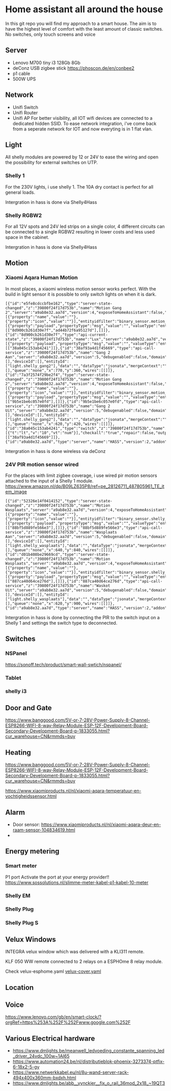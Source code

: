 # Home assistant all around the house

In this git repo you will find my approach to a smart house. The aim is to have the highest level of comfort with the least amount of classic switches. 
No switches, only touch screens and voice

## Server

- Lenovo M700 tiny i3 128Gb 8Gb
- deConz USB zigbee stick https://phoscon.de/en/conbee2
- p1 cable
- 500W UPS



## Network
- Unifi Switch
- Unifi Router
- Unifi AP
For better visibility, all IOT wifi devices are connected to a dedicated hidden SSID.
To ease network integration, i've come back from a seperate network for IOT and now everyting is in 1 flat vlan.

## Light
All shelly modules are powered by 12 or 24V to ease the wiring and open the possibility for external switches on UTP.


### Shelly 1
For the 230V lights, i use shelly 1. 
The 10A dry contact is perfect for all general loads.

Intergration in hass is done via Shelly4Hass


### Shelly RGBW2
For all 12V spots and 24V led strips
on a single color, 4 different circuits can be connected to a single RGBW2 resulting in lower costs and less used space in the cabinet.

Intergration in hass is done via Shelly4Hass

## Motion
### Xiaomi Aqara Human Motion 
In most places, a xiaomi wireless motion sensor works perfect. With the build in light sensor it is possible to only switch lights on when it is dark.

```
[{"id":"e5fe8cdccbfbe162","type":"server-state-changed","z":"39800f24f17d753b","name":"Motion Gang 2","server":"a9ab8e32.aa7d","version":4,"exposeToHomeAssistant":false,"haConfig":[{"property":"name","value":""},{"property":"icon","value":""}],"entityidfilter":"binary_sensor.motion_sensor_2_gang_2","entityidfiltertype":"exact","outputinitially":false,"state_type":"str","haltifstate":"on","halt_if_type":"str","halt_if_compare":"is","outputs":2,"output_only_on_state_change":true,"for":0,"forType":"num","forUnits":"minutes","ignorePrevStateNull":false,"ignorePrevStateUnknown":false,"ignorePrevStateUnavailable":false,"ignoreCurrentStateUnknown":false,"ignoreCurrentStateUnavailable":false,"outputProperties":[{"property":"payload","propertyType":"msg","value":"","valueType":"entityState"}],"x":180,"y":360,"wires":[["8d900cb261d30e7f","ad44b72f6a95127d"],[]]},{"id":"8d900cb261d30e7f","type":"api-current-state","z":"39800f24f17d753b","name":"Lux","server":"a9ab8e32.aa7d","version":3,"outputs":1,"halt_if":"","halt_if_type":"num","halt_if_compare":"is","entity_id":"sensor.motion_sensor_2_gang_2","state_type":"num","blockInputOverrides":false,"outputProperties":[{"property":"payload","propertyType":"msg","value":"","valueType":"entityState"}],"for":0,"forType":"num","forUnits":"minutes","override_topic":false,"state_location":"payload","override_payload":"msg","entity_location":"data","override_data":"msg","x":410,"y":360,"wires":[["38a045c153ab4241"]]},{"id":"38af93a4d1f45669","type":"api-call-service","z":"39800f24f17d753b","name":"Gang 2 Aan","server":"a9ab8e32.aa7d","version":5,"debugenabled":false,"domain":"light","service":"turn_on","areaId":[],"deviceId":[],"entityId":["light.shelly_gang2"],"data":"","dataType":"jsonata","mergeContext":"","mustacheAltTags":false,"outputProperties":[],"queue":"none","x":770,"y":360,"wires":[[]]},{"id":"7a3f2574f29be2f4","type":"server-state-changed","z":"39800f24f17d753b","name":"Motion Gang 2","server":"a9ab8e32.aa7d","version":4,"exposeToHomeAssistant":false,"haConfig":[{"property":"name","value":""},{"property":"icon","value":""}],"entityidfilter":"binary_sensor.motion_sensor_2_gang_2","entityidfiltertype":"exact","outputinitially":false,"state_type":"str","haltifstate":"off","halt_if_type":"str","halt_if_compare":"is","outputs":2,"output_only_on_state_change":true,"for":"0","forType":"num","forUnits":"minutes","ignorePrevStateNull":false,"ignorePrevStateUnknown":false,"ignorePrevStateUnavailable":false,"ignoreCurrentStateUnknown":false,"ignoreCurrentStateUnavailable":false,"outputProperties":[{"property":"payload","propertyType":"msg","value":"","valueType":"entityState"}],"x":180,"y":420,"wires":[["9b5e1be6c057e0fd"],[]]},{"id":"9b5e1be6c057e0fd","type":"api-call-service","z":"39800f24f17d753b","name":"Gang 2 Uit","server":"a9ab8e32.aa7d","version":5,"debugenabled":false,"domain":"light","service":"turn_off","areaId":[],"deviceId":[],"entityId":["light.shelly_gang2"],"data":"","dataType":"jsonata","mergeContext":"","mustacheAltTags":false,"outputProperties":[],"queue":"none","x":620,"y":420,"wires":[[]]},{"id":"38a045c153ab4241","type":"switch","z":"39800f24f17d753b","name":"","property":"payload","propertyType":"msg","rules":[{"t":"lt","v":"10","vt":"num"}],"checkall":"true","repair":false,"outputs":1,"x":590,"y":360,"wires":[["38af93a4d1f45669"]]},{"id":"a9ab8e32.aa7d","type":"server","name":"HASS","version":2,"addon":true,"rejectUnauthorizedCerts":true,"ha_boolean":"y|yes|true|on|home|open","connectionDelay":true,"cacheJson":true,"heartbeat":false,"heartbeatInterval":"30"}]
```

Intergration in hass is done wireless via deConz

### 24V PIR motion sensor wired
For the places with limit zigbee coverage, i use wired pir motion sensors attached to the input of a Shelly 1 module.
https://www.amazon.nl/dp/B09LZ635P8/ref=pe_28126711_487805961_TE_item_image

```
[{"id":"52326e14f0414152","type":"server-state-changed","z":"39800f24f17d753b","name":"Motion Wasplaats","server":"a9ab8e32.aa7d","version":4,"exposeToHomeAssistant":false,"haConfig":[{"property":"name","value":""},{"property":"icon","value":""}],"entityidfilter":"binary_sensor.shelly_wasplaats_switch","entityidfiltertype":"exact","outputinitially":false,"state_type":"str","haltifstate":"on","halt_if_type":"str","halt_if_compare":"is","outputs":2,"output_only_on_state_change":true,"for":0,"forType":"num","forUnits":"minutes","ignorePrevStateNull":false,"ignorePrevStateUnknown":false,"ignorePrevStateUnavailable":false,"ignoreCurrentStateUnknown":false,"ignoreCurrentStateUnavailable":false,"outputProperties":[{"property":"payload","propertyType":"msg","value":"","valueType":"entityState"}],"x":190,"y":840,"wires":[["88bf5d889fe566e3"],[]]},{"id":"88bf5d889fe566e3","type":"api-call-service","z":"39800f24f17d753b","name":"Wasplaats Aan","server":"a9ab8e32.aa7d","version":5,"debugenabled":false,"domain":"light","service":"turn_on","areaId":[],"deviceId":[],"entityId":["light.shelly_wasplaats"],"data":"","dataType":"jsonata","mergeContext":"","mustacheAltTags":false,"outputProperties":[],"queue":"none","x":640,"y":840,"wires":[[]]},{"id":"d01b408be29669cd","type":"server-state-changed","z":"39800f24f17d753b","name":"Motion Wasplaats","server":"a9ab8e32.aa7d","version":4,"exposeToHomeAssistant":false,"haConfig":[{"property":"name","value":""},{"property":"icon","value":""}],"entityidfilter":"binary_sensor.shelly_wasplaats_switch","entityidfiltertype":"exact","outputinitially":false,"state_type":"str","haltifstate":"off","halt_if_type":"str","halt_if_compare":"is","outputs":2,"output_only_on_state_change":true,"for":"0","forType":"num","forUnits":"minutes","ignorePrevStateNull":false,"ignorePrevStateUnknown":false,"ignorePrevStateUnavailable":false,"ignoreCurrentStateUnknown":false,"ignoreCurrentStateUnavailable":false,"outputProperties":[{"property":"payload","propertyType":"msg","value":"","valueType":"entityState"}],"x":190,"y":900,"wires":[["887ca40d64ce276d"],[]]},{"id":"887ca40d64ce276d","type":"api-call-service","z":"39800f24f17d753b","name":"Waskot Uit","server":"a9ab8e32.aa7d","version":5,"debugenabled":false,"domain":"light","service":"turn_off","areaId":[],"deviceId":[],"entityId":["light.shelly_wasplaats"],"data":"","dataType":"jsonata","mergeContext":"","mustacheAltTags":false,"outputProperties":[],"queue":"none","x":620,"y":900,"wires":[[]]},{"id":"a9ab8e32.aa7d","type":"server","name":"HASS","version":2,"addon":true,"rejectUnauthorizedCerts":true,"ha_boolean":"y|yes|true|on|home|open","connectionDelay":true,"cacheJson":true,"heartbeat":false,"heartbeatInterval":"30"}]
```
Intergration in hass is done by connecting the PIR to the switch input on a Shelly 1 and settings the switch type to deconnected.

## Switches
### NSPanel
https://sonoff.tech/product/smart-wall-swtich/nspanel/

### Tablet

### shelly i3


## Door and Gate
https://www.banggood.com/5V-or-7-28V-Power-Supply-8-Channel-ESP8266-WIFI-8-way-Relay-Module-ESP-12F-Development-Board-Secondary-Development-Board-p-1833055.html?cur_warehouse=CN&rmmds=buy

## Heating
https://www.banggood.com/5V-or-7-28V-Power-Supply-8-Channel-ESP8266-WIFI-8-way-Relay-Module-ESP-12F-Development-Board-Secondary-Development-Board-p-1833055.html?cur_warehouse=CN&rmmds=buy

https://www.xiaomiproducts.nl/nl/xiaomi-aqara-temperatuur-en-vochtigheidssensor.html


## Alarm
- Door sensor: https://www.xiaomiproducts.nl/nl/xiaomi-aqara-deur-en-raam-sensor-104834619.html
- 

## Energy metering
### Smart meter
P1 port
Activate the port at your energy provider!!
https://www.sossolutions.nl/slimme-meter-kabel-p1-kabel-10-meter

### Shelly EM

### Shelly Plug 

### Shelly Plug S

## Velux Windows
INTEGRA velux window which was delivered with a KLI311 remote.

KLF 050 WW remote connected to 2 relays on a ESPHOme 8 relay module.

Check velux-esphome.yaml [velux-cover.yaml](esphome/velux-cover.yaml)

## Location


## Voice
https://www.lenovo.com/gb/en/smart-clock/?orgRef=https%253A%252F%252Fwww.google.com%252F




## Various Electrical hardware
- https://www.dmlights.be/meanwell_ledvoeding_constante_spanning_led_driver_24vdc_100w~1AI65
- https://www.automation24.be/nl/distributieblok-phoenix-3273374-ptfix-6-18x2-5-gy
- https://www.netwerkkabel.eu/nl/8u-wand-server-rack-494x400x360mm-bxdxh.html
- https://www.dmlights.be/abb__vynckier__fix_o_rail_36mod_2x18_~19QT3


